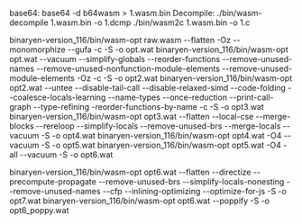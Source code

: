 base64: base64 -d b64wasm > 1.wasm.bin
Decompile: 
./bin/wasm-decompile 1.wasm.bin -o 1.dcmp
./bin/wasm2c 1.wasm.bin -o 1.c



binaryen-version_116/bin/wasm-opt raw.wasm --flatten -Oz --monomorphize --gufa -c -S -o opt.wat
binaryen-version_116/bin/wasm-opt opt.wat --vacuum --simplify-globals --reorder-functions  --remove-unused-names --remove-unused-nonfunction-module-elements --remove-unused-module-elements -Oz -c -S -o opt2.wat
binaryen-version_116/bin/wasm-opt opt2.wat --untee --disable-tail-call --disable-relaxed-simd --code-folding --coalesce-locals-learning  --name-types --once-reduction --print-call-graph --type-refining -reorder-functions-by-name -c -S -o opt3.wat
binaryen-version_116/bin/wasm-opt opt3.wat --flatten --local-cse  --merge-blocks --rereloop --simplify-locals  --remove-unused-brs --merge-locals --vacuum -S -o opt4.wat
binaryen-version_116/bin/wasm-opt opt4.wat -O4 --vacuum -S -o opt5.wat
binaryen-version_116/bin/wasm-opt opt5.wat -O4 -all --vacuum -S -o opt6.wat

binaryen-version_116/bin/wasm-opt opt6.wat --flatten --directize --precompute-propagate --remove-unused-brs  --simplify-locals-nonesting  --remove-unused-names --cfp --inlining-optimizing  --optimize-for-js -S -o opt7.wat
binaryen-version_116/bin/wasm-opt opt6.wat --poppify -S -o opt6_poppy.wat
<!--   

--rereloop -Oz --vacuum --simplify-globals --roundtrip --reorder-functions --rereloop --remove-unused-names --remove-unused-nonfunction-module-elements --remove-unused-module-elements -Oz -c -S -o opt_wasm

raw.wasm --flatten -Oz --monomorphize --gufa  --rereloop -Oz --vacuum --simplify-globals --roundtrip --reorder-functions --rereloop --remove-unused-names --remove-unused-nonfunction-module-elements --remove-unused-module-elements -Oz -c -S -o opt_wasm


-Oz --monomorphize --gufa --flatten --rereloop -Oz --vacuum --simplify-globals --roundtrip --reorder-functions --rereloop --remove-unused-names --remove-unused-nonfunction-module-elements --remove-unused-module-elements -Oz -c -S

-osm -->